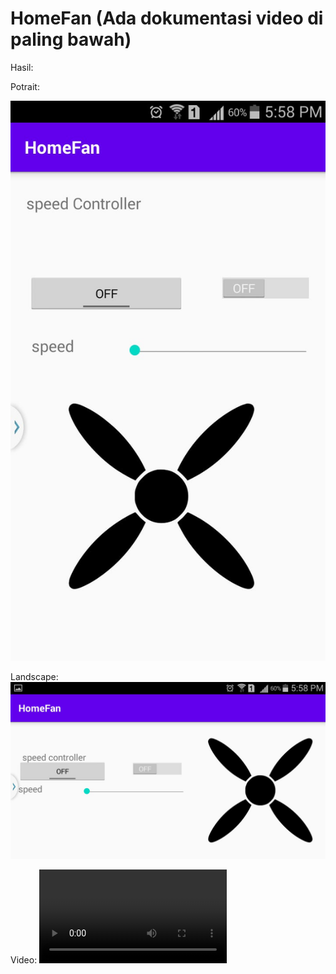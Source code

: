 # HomeFan (Ada dokumentasi video di paling bawah)

Hasil:

Potrait:

![](Dokumentasi/potrait.jpeg)

Landscape:
![](Dokumentasi/landscape.jpeg)

Video:
![Demo](https://user-images.githubusercontent.com/73786777/112301488-94a52500-8ccc-11eb-9370-03fb97b1f1ee.mp4)
